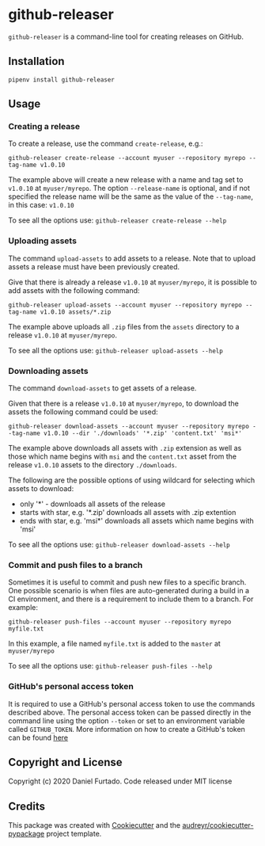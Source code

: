 # github-releaser

`github-releaser` is a command-line tool for creating releases on GitHub.

## Installation

`pipenv install github-releaser`

## Usage

### Creating a release

To create a release, use the command `create-release`, e.g.:
```shell script
github-releaser create-release --account myuser --repository myrepo --tag-name v1.0.10
```

The example above will create a new release with a name and tag set to `v1.0.10` at `myuser/myrepo`. The option 
`--release-name` is optional, and if not specified the release name will be the same as the value of the `--tag-name`, in 
this case: `v1.0.10`

To see all the options use: `github-releaser create-release --help`

### Uploading assets

The command `upload-assets` to add assets to a release. Note that to upload assets a release must have been previously
created.

Give that there is already a release `v1.0.10` at `myuser/myrepo`, it is possible to add assets with the following command:
```shell script
github-releaser upload-assets --account myuser --repository myrepo --tag-name v1.0.10 assets/*.zip
```

The example above uploads all `.zip` files from the `assets` directory to a release `v1.0.10` at `myuser/myrepo`.

To see all the options use: `github-releaser upload-assets --help`

### Downloading assets

The command `download-assets` to get assets of a release. 

Given that there is a release `v1.0.10` at `myuser/myrepo`, to download the assets the following command could be used:
```shell script
github-releaser download-assets --account myuser --repository myrepo --tag-name v1.0.10 --dir './downloads' '*.zip' 'content.txt' 'msi*'
```

The example above downloads all assets with `.zip` extension as well as those which name begins with `msi` and the `content.txt` asset from the release `v1.0.10` assets to the directory `./downloads`.

The following are the possible options of using wildcard for selecting which assets to download:
- only '*' - downloads all assets of the release
- starts with star, e.g. '*.zip' downloads all assets with .zip extention
- ends with star, e.g. 'msi*' downloads all assets which name begins with 'msi'

To see all the options use: `github-releaser download-assets --help`

### Commit and push files to a branch

Sometimes it is useful to commit and push new files to a specific branch. One possible scenario is
when files are auto-generated during a build in a CI environment, and there is a requirement to
include them to a branch. For example:

```shell script
github-releaser push-files --account myuser --repository myrepo myfile.txt
```
In this example, a file named `myfile.txt` is added to the `master` at `myuser/myrepo`

To see all the options use: `github-releaser push-files --help`


### GitHub's personal access token

It is required to use a GitHub's personal access token to use the commands described above.
The personal access token can be passed directly in the command line using the option `--token` or
set to an environment variable called `GITHUB_TOKEN`.
More information on how to create a GitHub's token can
be found [here](https://docs.github.com/en/github/authenticating-to-github/creating-a-personal-access-token)

## Copyright and License

Copyright (c) 2020 Daniel Furtado. Code released under MIT license

## Credits

This package was created with [Cookiecutter](https://github.com/audreyr/cookiecutter) and the [audreyr/cookiecutter-pypackage](https://github.com/audreyr/cookiecutter-pypackage) project template.
